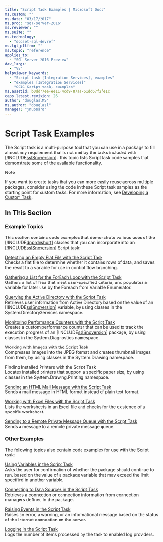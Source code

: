 ```yaml
---
title: "Script Task Examples | Microsoft Docs"
ms.custom: ""
ms.date: "03/17/2017"
ms.prod: "sql-server-2016"
ms.reviewer: ""
ms.suite: ""
ms.technology: 
  - "docset-sql-devref"
ms.tgt_pltfrm: ""
ms.topic: "reference"
applies_to: 
  - "SQL Server 2016 Preview"
dev_langs: 
  - "VB"
helpviewer_keywords: 
  - "Script task [Integration Services], examples"
  - "examples [Integration Services]"
  - "SSIS Script task, examples"
ms.assetid: b0dd77ee-ee11-4cd9-87aa-61dd67f2fe1c
caps.latest.revision: 26
author: "douglaslMS"
ms.author: "douglasl"
manager: "jhubbard"
---
```

# Script Task Examples
  The Script task is a multi-purpose tool that you can use in a package to fill almost any requirement that is not met by the tasks included with [!INCLUDE[ssISnoversion](../../includes/ssisnoversion-md.md)]. This topic lists Script task code samples that demonstrate some of the available functionality.  
  
> [!NOTE]  
>  If you want to create tasks that you can more easily reuse across multiple packages, consider using the code in these Script task samples as the starting point for custom tasks. For more information, see [Developing a Custom Task](../../integration-services/extending-packages-custom-objects/task/developing-a-custom-task.md).  
  
## In This Section  
  
### Example Topics  
 This section contains code examples that demonstrate various uses of the [!INCLUDE[dnprdnshort](../../includes/dnprdnshort-md.md)] classes that you can incorporate into an [!INCLUDE[ssISnoversion](../../includes/ssisnoversion-md.md)] Script task:  
  
 [Detecting an Empty Flat File with the Script Task](../../integration-services/extending-packages-scripting-task-examples/detecting-an-empty-flat-file-with-the-script-task.md)  
 Checks a flat file to determine whether it contains rows of data, and saves the result to a variable for use in control flow branching.  
  
 [Gathering a List for the ForEach Loop with the Script Task](../../integration-services/extending-packages-scripting-task-examples/gathering-a-list-for-the-foreach-loop-with-the-script-task.md)  
 Gathers a list of files that meet user-specified criteria, and populates a variable for later use by the Foreach from Variable Enumerator.  
  
 [Querying the Active Directory with the Script Task](../../integration-services/extending-packages-scripting-task-examples/querying-the-active-directory-with-the-script-task.md)  
 Retrieves user information from Active Directory based on the value of an [!INCLUDE[ssISnoversion](../../includes/ssisnoversion-md.md)] variable, by using classes in the System.DirectoryServices namespace.  
  
 [Monitoring Performance Counters with the Script Task](../../integration-services/extending-packages-scripting-task-examples/monitoring-performance-counters-with-the-script-task.md)  
 Creates a custom performance counter that can be used to track the execution progress of an [!INCLUDE[ssISnoversion](../../includes/ssisnoversion-md.md)] package, by using classes in the System.Diagnostics namespace.  
  
 [Working with Images with the Script Task](../../integration-services/extending-packages-scripting-task-examples/working-with-images-with-the-script-task.md)  
 Compresses images into the JPEG format and creates thumbnail images from them, by using classes in the System.Drawing namespace.  
  
 [Finding Installed Printers with the Script Task](../../integration-services/extending-packages-scripting-task-examples/finding-installed-printers-with-the-script-task.md)  
 Locates installed printers that support a specific paper size, by using classes in the System.Drawing.Printing namespace.  
  
 [Sending an HTML Mail Message with the Script Task](../../integration-services/extending-packages-scripting-task-examples/sending-an-html-mail-message-with-the-script-task.md)  
 Sends a mail message in HTML format instead of plain text format.  
  
 [Working with Excel Files with the Script Task](../../integration-services/extending-packages-scripting-task-examples/working-with-excel-files-with-the-script-task.md)  
 Lists the worksheets in an Excel file and checks for the existence of a specific worksheet.  
  
 [Sending to a Remote Private Message Queue with the Script Task](../../integration-services/extending-packages-scripting-task-examples/sending-to-a-remote-private-message-queue-with-the-script-task.md)  
 Sends a message to a remote private message queue.  
  
### Other Examples  
 The following topics also contain code examples for use with the Script task:  
  
 [Using Variables in the Script Task](../../integration-services/extending-packages-scripting/task/using-variables-in-the-script-task.md)  
 Asks the user for confirmation of whether the package should continue to run, based on the value of a package variable that may exceed the limit specified in another variable.  
  
 [Connecting to Data Sources in the Script Task](../../integration-services/extending-packages-scripting/task/connecting-to-data-sources-in-the-script-task.md)  
 Retrieves a connection or connection information from connection managers defined in the package.  
  
 [Raising Events in the Script Task](../../integration-services/extending-packages-scripting/task/raising-events-in-the-script-task.md)  
 Raises an error, a warning, or an informational message based on the status of the Internet connection on the server.  
  
 [Logging in the Script Task](../../integration-services/extending-packages-scripting/task/logging-in-the-script-task.md)  
 Logs the number of items processed by the task to enabled log providers.  
  
  